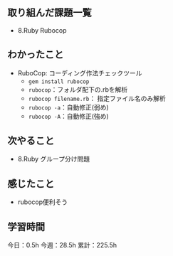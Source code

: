 ## 取り組んだ課題一覧

- 8.Ruby Rubocop

## わかったこと

- RuboCop: コーディング作法チェックツール
  - `gem install rubocop`
  - `rubocop`：フォルダ配下の.rbを解析
  - `rubocop filename.rb`： 指定ファイル名のみ解析
  - `rubocop -a`：自動修正(弱め)
  - `rubocop -A`：自動修正(強め)

## 次やること

- 8.Ruby グループ分け問題

## 感じたこと

- rubocop便利そう

## 学習時間

今日：0.5h
今週：28.5h
累計：225.5h
